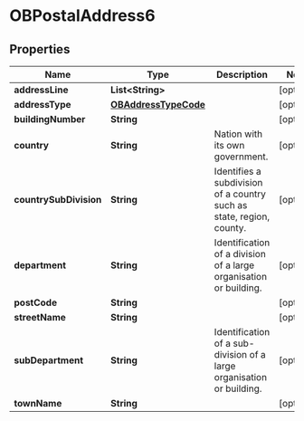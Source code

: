 
# OBPostalAddress6

## Properties
Name | Type | Description | Notes
------------ | ------------- | ------------- | -------------
**addressLine** | **List&lt;String&gt;** |  |  [optional]
**addressType** | [**OBAddressTypeCode**](OBAddressTypeCode.md) |  |  [optional]
**buildingNumber** | **String** |  |  [optional]
**country** | **String** | Nation with its own government. |  [optional]
**countrySubDivision** | **String** | Identifies a subdivision of a country such as state, region, county. |  [optional]
**department** | **String** | Identification of a division of a large organisation or building. |  [optional]
**postCode** | **String** |  |  [optional]
**streetName** | **String** |  |  [optional]
**subDepartment** | **String** | Identification of a sub-division of a large organisation or building. |  [optional]
**townName** | **String** |  |  [optional]



